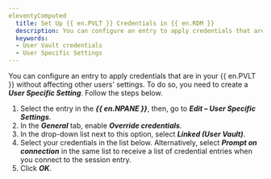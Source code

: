 ```yaml
---
eleventyComputed
  title: Set Up {{ en.PVLT }} Credentials in {{ en.RDM }}
  description: You can configure an entry to apply credentials that are in your {{ en.PVLT }} without affecting other users' settings.
  keywords:
  - User Vault credentials
  - User Specific Settings
---
```

You can configure an entry to apply credentials that are in your {{ en.PVLT }} without affecting other users' settings.
To do so, you need to create a ***User Specific Setting***. Follow the steps below.

1. Select the entry in the ***{{ en.NPANE }}***, then, go to ***Edit – User Specific Settings***.
1. In the ***General*** tab, enable ***Override credentials***.
1. In the drop-down list next to this option, select ***Linked (User Vault)***.
1. Select your credentials in the list below. Alternatively, select ***Prompt on connection*** in the same list to receive a list of credential entries when you connect to the session entry.
1. Click ***OK***.
